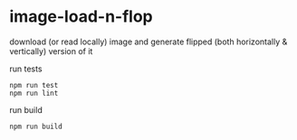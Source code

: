 # image-load-n-flop
download (or read locally) image and generate flipped (both horizontally &amp; vertically) version of it

run tests
```
npm run test
npm run lint
```

run build
```
npm run build
```

